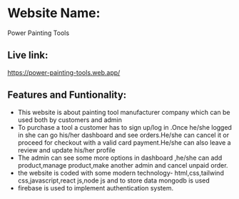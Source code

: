 # Website Name:
Power Painting Tools
## Live link:
https://power-painting-tools.web.app/
## Features and Funtionality:
* This website is about painting tool manufacturer company which can be used both by customers and admin
* To purchase  a tool a customer has to sign up/log in .Once he/she logged in she can go his/her dashboard and see orders.He/she can cancel it or proceed for checkout with a valid card payment.He/she can also leave a review and update his/her profile
* The admin can see some more options in dashboard ,he/she can add product,manage product,make another admin and cancel unpaid order.
* the website is coded with some modern technology- html,css,tailwind css,javascript,react js,node js and to store data mongodb is used
* firebase is used to implement authentication system.

